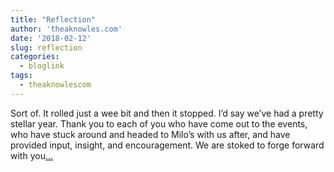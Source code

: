 ```yaml
---
title: "Reflection"
author: 'theaknowles.com'
date: '2018-02-12'
slug: reflection
categories:
  - bloglink
tags:
  - theaknowlescom
---
```


Sort of. It rolled just a wee bit and then it stopped. I’d say we’ve had a pretty stellar year. Thank you to each of you who have come out to the events, who have stuck around and headed to Milo’s with us after, and have provided input, insight, and encouragement. We are stoked to forge forward with you[... <i class="fas fa-external-link-alt"></i>](http://theaknowles.com/post/reflection-a-year-of-r-ladies-ldnont/)

